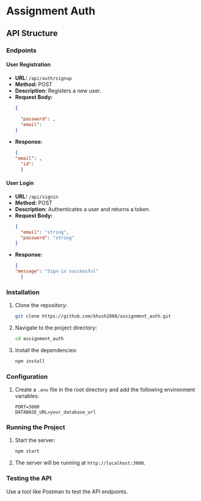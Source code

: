 # Assignment Auth

## API Structure

### Endpoints

#### User Registration
- **URL:** `/api/auth/signup`
- **Method:** POST
- **Description:** Registers a new user.
- **Request Body:**
  ```json
  {
    
    "password": ,
    "email": 
  }
  ```
- **Response:**
  ```json
  {
  "email": ,
    "id": 
	}
  ```

#### User Login
- **URL:** `/api/signin`
- **Method:** POST
- **Description:** Authenticates a user and returns a token.
- **Request Body:**
  ```json
  {
    "email": "string",
    "password": "string"
  }
  ```
- **Response:**
  ```json
  {
  "message": "Sign-in successful"
	}
  ```


### Installation
1. Clone the repository:
   ```bash
   git clone https://github.com/khush2808/assignment_auth.git
   ```
2. Navigate to the project directory:
   ```bash
   cd assignment_auth
   ```
3. Install the dependencies:
   ```bash
   npm install
   ```

### Configuration
1. Create a `.env` file in the root directory and add the following environment variables:
   ```
   PORT=3000
   DATABASE_URL=your_database_url
   ```

### Running the Project
1. Start the server:
   ```bash
   npm start
   ```
2. The server will be running at `http://localhost:3000`.

### Testing the API
Use a tool like Postman to test the API endpoints.

